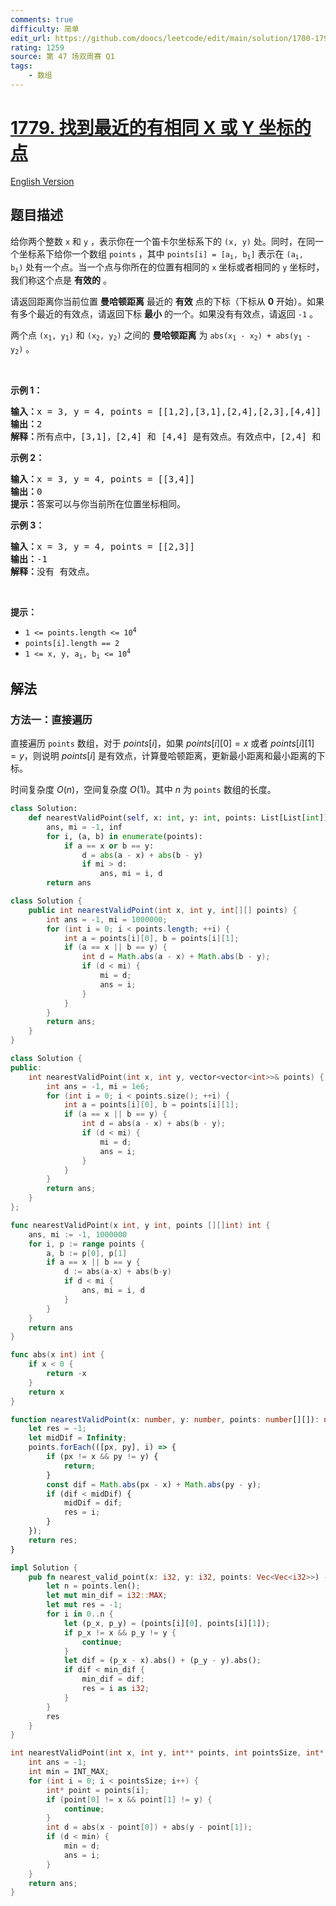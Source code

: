 ```yaml
---
comments: true
difficulty: 简单
edit_url: https://github.com/doocs/leetcode/edit/main/solution/1700-1799/1779.Find%20Nearest%20Point%20That%20Has%20the%20Same%20X%20or%20Y%20Coordinate/README.md
rating: 1259
source: 第 47 场双周赛 Q1
tags:
    - 数组
---
```


# [1779. 找到最近的有相同 X 或 Y 坐标的点](https://leetcode.cn/problems/find-nearest-point-that-has-the-same-x-or-y-coordinate)

[English Version](/solution/1700-1799/1779.Find%20Nearest%20Point%20That%20Has%20the%20Same%20X%20or%20Y%20Coordinate/README_EN.md)

## 题目描述

<!-- 这里写题目描述 -->

<p>给你两个整数&nbsp;<code>x</code> 和&nbsp;<code>y</code>&nbsp;，表示你在一个笛卡尔坐标系下的&nbsp;<code>(x, y)</code>&nbsp;处。同时，在同一个坐标系下给你一个数组&nbsp;<code>points</code>&nbsp;，其中&nbsp;<code>points[i] = [a<sub>i</sub>, b<sub>i</sub>]</code>&nbsp;表示在&nbsp;<code>(a<sub>i</sub>, b<sub>i</sub>)</code>&nbsp;处有一个点。当一个点与你所在的位置有相同的 <code>x</code> 坐标或者相同的 <code>y</code> 坐标时，我们称这个点是 <b>有效的</b>&nbsp;。</p>

<p>请返回距离你当前位置&nbsp;<strong>曼哈顿距离</strong>&nbsp;最近的&nbsp;<strong>有效</strong>&nbsp;点的下标（下标从 <strong>0</strong> 开始）。如果有多个最近的有效点，请返回下标&nbsp;<strong>最小</strong>&nbsp;的一个。如果没有有效点，请返回&nbsp;<code>-1</code>&nbsp;。</p>

<p>两个点 <code>(x<sub>1</sub>, y<sub>1</sub>)</code>&nbsp;和 <code>(x<sub>2</sub>, y<sub>2</sub>)</code>&nbsp;之间的 <strong>曼哈顿距离</strong>&nbsp;为&nbsp;<code>abs(x<sub>1</sub> - x<sub>2</sub>) + abs(y<sub>1</sub> - y<sub>2</sub>)</code>&nbsp;。</p>

<p>&nbsp;</p>

<p><strong>示例 1：</strong></p>

<pre>
<b>输入：</b>x = 3, y = 4, points = [[1,2],[3,1],[2,4],[2,3],[4,4]]
<b>输出：</b>2
<b>解释：</b>所有点中，[3,1]，[2,4] 和 [4,4] 是有效点。有效点中，[2,4] 和 [4,4] 距离你当前位置的曼哈顿距离最小，都为 1 。[2,4] 的下标最小，所以返回 2 。</pre>

<p><strong>示例 2：</strong></p>

<pre>
<b>输入：</b>x = 3, y = 4, points = [[3,4]]
<b>输出：</b>0
<b>提示：</b>答案可以与你当前所在位置坐标相同。</pre>

<p><strong>示例 3：</strong></p>

<pre>
<b>输入：</b>x = 3, y = 4, points = [[2,3]]
<b>输出：</b>-1
<b>解释：</b>没有 有效点。</pre>

<p>&nbsp;</p>

<p><strong>提示：</strong></p>

<ul>
	<li><code>1 &lt;= points.length &lt;= 10<sup>4</sup></code></li>
	<li><code>points[i].length == 2</code></li>
	<li><code>1 &lt;= x, y, a<sub>i</sub>, b<sub>i</sub> &lt;= 10<sup>4</sup></code></li>
</ul>

## 解法

### 方法一：直接遍历

直接遍历 `points` 数组，对于 $points[i]$，如果 $points[i][0] = x$ 或者 $points[i][1] = y$，则说明 $points[i]$ 是有效点，计算曼哈顿距离，更新最小距离和最小距离的下标。

时间复杂度 $O(n)$，空间复杂度 $O(1)$。其中 $n$ 为 `points` 数组的长度。

<!-- tabs:start -->

```python
class Solution:
    def nearestValidPoint(self, x: int, y: int, points: List[List[int]]) -> int:
        ans, mi = -1, inf
        for i, (a, b) in enumerate(points):
            if a == x or b == y:
                d = abs(a - x) + abs(b - y)
                if mi > d:
                    ans, mi = i, d
        return ans
```

```java
class Solution {
    public int nearestValidPoint(int x, int y, int[][] points) {
        int ans = -1, mi = 1000000;
        for (int i = 0; i < points.length; ++i) {
            int a = points[i][0], b = points[i][1];
            if (a == x || b == y) {
                int d = Math.abs(a - x) + Math.abs(b - y);
                if (d < mi) {
                    mi = d;
                    ans = i;
                }
            }
        }
        return ans;
    }
}
```

```cpp
class Solution {
public:
    int nearestValidPoint(int x, int y, vector<vector<int>>& points) {
        int ans = -1, mi = 1e6;
        for (int i = 0; i < points.size(); ++i) {
            int a = points[i][0], b = points[i][1];
            if (a == x || b == y) {
                int d = abs(a - x) + abs(b - y);
                if (d < mi) {
                    mi = d;
                    ans = i;
                }
            }
        }
        return ans;
    }
};
```

```go
func nearestValidPoint(x int, y int, points [][]int) int {
	ans, mi := -1, 1000000
	for i, p := range points {
		a, b := p[0], p[1]
		if a == x || b == y {
			d := abs(a-x) + abs(b-y)
			if d < mi {
				ans, mi = i, d
			}
		}
	}
	return ans
}

func abs(x int) int {
	if x < 0 {
		return -x
	}
	return x
}
```

```ts
function nearestValidPoint(x: number, y: number, points: number[][]): number {
    let res = -1;
    let midDif = Infinity;
    points.forEach(([px, py], i) => {
        if (px != x && py != y) {
            return;
        }
        const dif = Math.abs(px - x) + Math.abs(py - y);
        if (dif < midDif) {
            midDif = dif;
            res = i;
        }
    });
    return res;
}
```

```rust
impl Solution {
    pub fn nearest_valid_point(x: i32, y: i32, points: Vec<Vec<i32>>) -> i32 {
        let n = points.len();
        let mut min_dif = i32::MAX;
        let mut res = -1;
        for i in 0..n {
            let (p_x, p_y) = (points[i][0], points[i][1]);
            if p_x != x && p_y != y {
                continue;
            }
            let dif = (p_x - x).abs() + (p_y - y).abs();
            if dif < min_dif {
                min_dif = dif;
                res = i as i32;
            }
        }
        res
    }
}
```

```c
int nearestValidPoint(int x, int y, int** points, int pointsSize, int* pointsColSize) {
    int ans = -1;
    int min = INT_MAX;
    for (int i = 0; i < pointsSize; i++) {
        int* point = points[i];
        if (point[0] != x && point[1] != y) {
            continue;
        }
        int d = abs(x - point[0]) + abs(y - point[1]);
        if (d < min) {
            min = d;
            ans = i;
        }
    }
    return ans;
}
```

<!-- tabs:end -->

<!-- end -->
